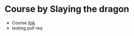 # Course by Slaying the dragon

- Course [link](https://www.youtube.com/watch?v=j5Oh3EawGkM)
- testing pull req

